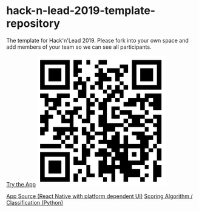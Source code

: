 # hack-n-lead-2019-template-repository
The template for Hack'n'Lead 2019. Please fork into your own space and add members of your team so we can see all participants.


[Try the App](https://expo.io/@lukasluecke/hnl19-tr-human-traficking)
![QR-Code](./expo-qr-code.png)

[App Source (React Native with platform dependent UI)](https://github.com/zuriatib/tr_hnl2019/tree/app)
[Scoring Algorithm / Classification (Python)](https://github.com/zuriatib/tr_hnl2019/tree/zuriati)
